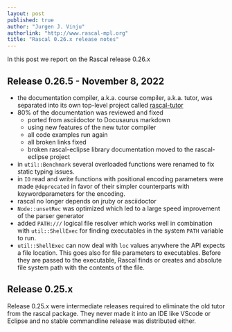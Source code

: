 ```yaml
---
layout: post 
published: true
author: "Jurgen J. Vinju"
authorlink: "http://www.rascal-mpl.org"
title: "Rascal 0.26.x release notes"
---
```


In this post we report on the Rascal release 0.26.x

<!--truncate-->

## Release 0.26.5 - November 8, 2022

* the documentation compiler, a.k.a. course compiler, a.k.a. tutor, was separated into its own top-level project called [rascal-tutor](https://www.github.com/usethesource/rascal-tutor) 
* 80% of the documentation was reviewed and fixed
   * ported from asciidoctor to Docusaurus markdown 
   * using new features of the new tutor compiler 
   * all code examples run again
   * all broken links fixed
   * broken rascal-eclipse library documentation moved to the rascal-eclipse project
* in `util::Benchmark` several overloaded functions were renamed to fix static typing issues.
* in `IO` read and write functions with positional encoding parameters were made `@deprecated` in favor of their simpler counterparts with keywordparameters for the encoding.
* rascal no longer depends on jruby or asciidoctor 
* `Node::unsetRec` was optimized which led to a large speed improvement of the parser generator
* added `PATH:///` logical file resolver which works well in combination with `util::ShellExec` for finding executables in the system `PATH` variable to run.
* `util::ShellExec` can now deal with `loc` values anywhere the API expects a file location. This goes also for file parameters to executables. Before they are passed to the executable, Rascal finds or creates and absolute file system path with the contents of the file.


## Release 0.25.x 

Release 0.25.x were intermediate releases required to eliminate the old tutor from the rascal package. They never made it into an IDE like VScode or Eclipse and no stable commandline release was distributed either.
